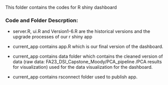 This folder contains the codes for R shiny dashboard

### Code and Folder Descrption:

- server.R, ui.R and Version1-6.R are the historical versions and the upgrade processes of our r shiny app

- current_app contains app.R which is our final version of the dashboard.
- current_app contains data folder which contains the cleaned version of data (raw data: FA23_DSI_Capstone_Moody/PCA_pipeline /PCA results for visualization) used for the data visualization for the dashboard. 
- current_app contains rsconnect folder used to publish app. 
